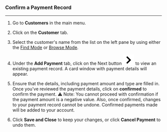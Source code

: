 ### Confirm a Payment Record
___________________________

1. Go to **Customers** in the main menu. 

2. Click on the **Customer** tab.

3. Select the customer's name from the list on the left pane by using either the [Find Mode](https://github.com/Fx-Professional-Services/HorizonDocs/blob/main/Horizon%20User%20Guide/Searching%20on%20Horizon/Find%20Mode.md) or [Browse Mode](https://github.com/Fx-Professional-Services/HorizonDocs/blob/main/Horizon%20User%20Guide/Searching%20on%20Horizon/Browse%20Mode.md).

4. Under the **Add Payment** tab, click on the Next button  ![](https://github.com/Fx-Professional-Services/HorizonDocs/blob/main/assets/next_button.jpg)  to view an existing payment record. A card window with payment details will appear.

5. Ensure that the details, including payment amount and type are filled in. Once you've reviewed the payment details, click on **confirmed** to confirm the payment.
	⚠️ Note: You cannot proceed with confirmation if the payment amount is a negative value. Also, once confirmed, changes to your payment record cannot be undone. Confirmed payments made will be added to your account.

6. Click **Save and Close** to keep your changes, or click **Cancel Payment** to undo them. 